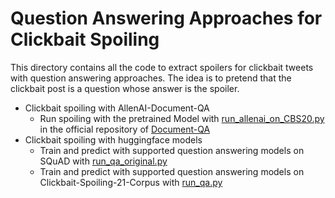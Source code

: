 # Question Answering Approaches for Clickbait Spoiling

This directory contains all the code to extract spoilers for clickbait tweets with question answering approaches.
The idea is to pretend that the clickbait post is a question whose answer is the spoiler. 

- Clickbait spoiling with AllenAI-Document-QA
  - Run spoiling with the pretrained Model with [run_allenai_on_CBS20.py](run_allenai_on_CBS20.py) in the official repository of [Document-QA](https://github.com/allenai/document-qa)
- Clickbait spoiling with huggingface models
  - Train and predict with supported question answering models on SQuAD with [run_qa_original.py](run_qa_original.py)
  - Train and predict with supported question answering models on Clickbait-Spoiling-21-Corpus with [run_qa.py](run_qa.py)

